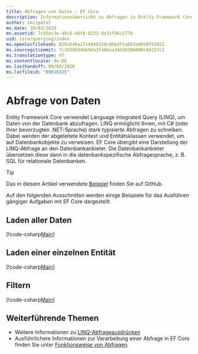 ```yaml
---
title: Abfragen von Daten – EF Core
description: Informationsübersicht zu Abfragen in Entity Framework Core
author: smitpatel
ms.date: 10/03/2019
ms.assetid: 7c65ec3e-46c8-48f8-8232-9e31f96c277b
uid: core/querying/index
ms.openlocfilehash: 028c640a17c4946158c86bdf1a663a4050f55921
ms.sourcegitcommit: 7c3939504bb9da3f46bea3443638b808c04227c2
ms.translationtype: HT
ms.contentlocale: de-DE
ms.lasthandoff: 09/09/2020
ms.locfileid: "89616325"
---
```

# <a name="querying-data"></a>Abfrage von Daten

Entity Framework Core verwendet Language Integrated Query (LINQ), um Daten von der Datenbank abzufragen. LINQ ermöglicht Ihnen, mit C# (oder Ihrer bevorzugten .NET-Sprache) stark typisierte Abfragen zu schreiben. Dabei werden der abgeleitete Kontext und Entitätsklassen verwendet, um auf Datenbankobjekte zu verweisen. EF Core übergibt eine Darstellung der LINQ-Abfrage an den Datenbankanbieter. Die Datenbankanbieter übersetzen diese dann in die datenbankspezifische Abfragesprache, z. B. SQL für relationale Datenbanken.

> [!TIP]
> Das in diesem Artikel verwendete [Beispiel](https://github.com/dotnet/EntityFramework.Docs/tree/master/samples/core/Querying) finden Sie auf GitHub.

Auf den folgenden Ausschnitten werden einige Beispiele für das Ausführen gängiger Aufgaben mit EF Core dargestellt.

## <a name="loading-all-data"></a>Laden aller Daten

[!code-csharp[Main](../../../samples/core/Querying/Basics/Sample.cs#LoadingAllData)]

## <a name="loading-a-single-entity"></a>Laden einer einzelnen Entität

[!code-csharp[Main](../../../samples/core/Querying/Basics/Sample.cs#LoadingSingleEntity)]

## <a name="filtering"></a>Filtern

[!code-csharp[Main](../../../samples/core/Querying/Basics/Sample.cs#Filtering)]

## <a name="further-readings"></a>Weiterführende Themen

- Weitere Informationen zu [LINQ-Abfrageausdrücken](/dotnet/csharp/programming-guide/concepts/linq/basic-linq-query-operations)
- Ausführlichere Informationen zur Verarbeitung einer Abfrage in EF Core finden Sie unter [Funktionsweise von Abfragen](xref:core/querying/how-query-works).
